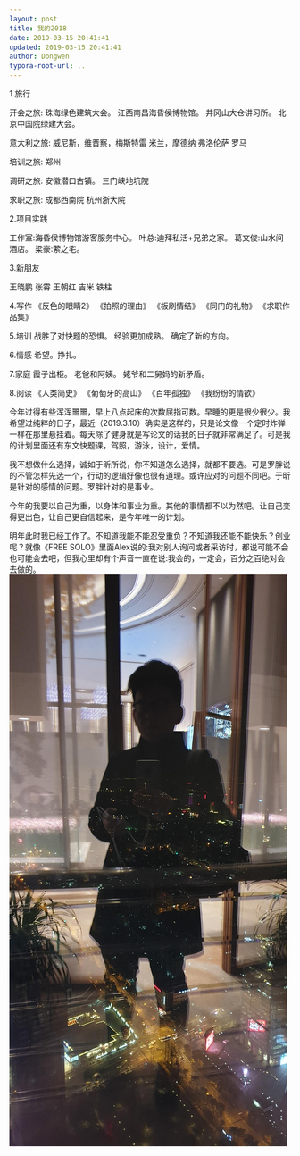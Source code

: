 ```yaml
---
layout: post
title: 我的2018
date: 2019-03-15 20:41:41
updated: 2019-03-15 20:41:41
author: Dongwen
typora-root-url: ..
---
```




1.旅行

开会之旅:
珠海绿色建筑大会。
江西南昌海昏侯博物馆。
井冈山大仓讲习所。
北京中国院绿建大会。

意大利之旅:
威尼斯，维晋察，梅斯特雷
米兰，摩德纳
弗洛伦萨
罗马

培训之旅:
郑州

调研之旅:
安徽潜口古镇。
三门峡地坑院

求职之旅:
成都西南院
杭州浙大院

2.项目实践

工作室:海昏侯博物馆游客服务中心。
叶总:迪拜私活+兄弟之家。
葛文俊:山水间酒店。
梁豪:萦之宅。

3.新朋友

王晓鹏
张霄
王朝红
吉米
铁柱

4.写作
《反色的眼睛2》
《拍照的理由》
《板刷情结》
《同门的礼物》
《求职作品集》

5.培训
战胜了对快题的恐惧。
经验更加成熟。
确定了新的方向。

6.情感
希望。挣扎。

7.家庭
霞子出柜。
老爸和阿姨。
姥爷和二舅妈的新矛盾。

8.阅读
《人类简史》
《葡萄牙的高山》
《百年孤独》
《我纷纷的情欲》

今年过得有些浑浑噩噩，早上八点起床的次数屈指可数。早睡的更是很少很少。我希望过纯粹的日子，最近（2019.3.10）确实是这样的，只是论文像一个定时炸弹一样在那里悬挂着。每天除了健身就是写论文的话我的日子就非常满足了。可是我的计划里面还有东文快题课，驾照，游泳，设计，爱情。

我不想做什么选择，诚如于昕所说，你不知道怎么选择，就都不要选。可是罗胖说的不管怎样先选一个，行动的逻辑好像也很有道理。或许应对的问题不同吧。于昕是针对的感情的问题。罗胖针对的是事业。

今年的我要以自己为重，以身体和事业为重。其他的事情都不以为然吧。让自己变得更出色，让自己更自信起来，是今年唯一的计划。

明年此时我已经工作了。不知道我能不能忍受重负？不知道我还能不能快乐？创业呢？就像《FREE SOLO》里面Alex说的:我对别人询问或者采访时，都说可能不会也可能会去吧，但我心里却有个声音一直在说:我会的，一定会，百分之百绝对会去做的。 ![](/img/in-post/x58933138.jpg)
